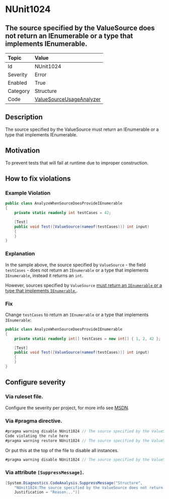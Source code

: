 # NUnit1024
## The source specified by the ValueSource does not return an IEnumerable or a type that implements IEnumerable.

| Topic    | Value
| :--      | :--
| Id       | NUnit1024
| Severity | Error
| Enabled  | True
| Category | Structure
| Code     | [ValueSourceUsageAnalyzer](https://github.com/nunit/nunit.analyzers/blob/master/src/nunit.analyzers/ValueSourceUsage/ValueSourceUsageAnalyzer.cs)


## Description

The source specified by the ValueSource must return an IEnumerable or a type that implements IEnumerable.

## Motivation

To prevent tests that will fail at runtime due to improper construction.

## How to fix violations

### Example Violation

```csharp
public class AnalyzeWhenSourceDoesProvideIEnumerable
{
    private static readonly int testCases = 42;

    [Test]
    public void Test([ValueSource(nameof(testCases))] int input)
    {
    }
}
```

### Explanation

In the sample above, the source specified by `ValueSource` - the field `testCases` - does not return an `IEnumerable` or a type that implements `IEnumerable`,
instead it returns an `int`.

However, sources specified by `ValueSource` [must return an `IEnumerable` or a type that implements `IEnumerable`.](https://github.com/nunit/docs/wiki/ValueSource-Attribute).

### Fix

Change `testCases` to return an `IEnumerable` or a type that implements `IEnumerable`:

```csharp
public class AnalyzeWhenSourceDoesProvideIEnumerable
{
    private static readonly int[] testCases = new int[] { 1, 2, 42 };

    [Test]
    public void Test([ValueSource(nameof(testCases))] int input)
    {
    }
}
```

<!-- start generated config severity -->
## Configure severity

### Via ruleset file.

Configure the severity per project, for more info see [MSDN](https://msdn.microsoft.com/en-us/library/dd264949.aspx).

### Via #pragma directive.
```C#
#pragma warning disable NUnit1024 // The source specified by the ValueSource does not return an IEnumerable or a type that implements IEnumerable.
Code violating the rule here
#pragma warning restore NUnit1024 // The source specified by the ValueSource does not return an IEnumerable or a type that implements IEnumerable.
```

Or put this at the top of the file to disable all instances.
```C#
#pragma warning disable NUnit1024 // The source specified by the ValueSource does not return an IEnumerable or a type that implements IEnumerable.
```

### Via attribute `[SuppressMessage]`.

```C#
[System.Diagnostics.CodeAnalysis.SuppressMessage("Structure", 
    "NUnit1024:The source specified by the ValueSource does not return an IEnumerable or a type that implements IEnumerable.",
    Justification = "Reason...")]
```
<!-- end generated config severity -->
